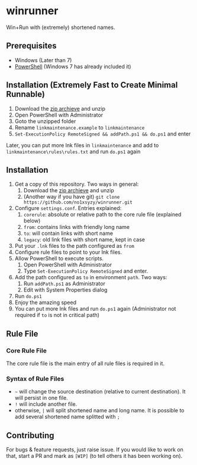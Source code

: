 # winrunner

Win+Run with (extremely) shortened names.

## Prerequisites

* Windows (Later than 7)
* [PowerShell](https://docs.microsoft.com/en-us/powershell/scripting/powershell-scripting) (Windows 7 has already included it)

## Installation (Extremely Fast to Create Minimal Runnable)

1. Download the [zip archieve](https://github.com/no1xsyzy/winrunner/archive/master.zip) and unzip
2. Open PowerShell with Administrator
3. Goto the unzipped folder
4. Rename `linkmaintenance.example` to `linkmaintenance`
5. `Set-ExecutionPolicy RemoteSigned && addPath.ps1 && do.ps1` and enter

Later, you can put more lnk files in `linkmaintenance` and add to `linkmaintenance\rules\rules.txt` and run `do.ps1` again

## Installation

1. Get a copy of this repository. Two ways in general:
    1. Download the [zip archieve](https://github.com/no1xsyzy/winrunner/archive/master.zip) and unzip
    2. (Another way if you have git) `git clone https://github.com/no1xsyzy/winrunner.git`
2. Configure `settings.conf`. Entries explained:
    1. `corerule`: absolute or relative path to the core rule file (explained below)
    2. `from`: contains links with friendly long name
    3. `to`: will contain links with short name
    4. `legacy`: old link files with short name, kept in case
3. Put your `.lnk` files to the path configured as `from`
4. Configure rule files to point to your lnk files.
5. Allow PowerShell to execute scripts.
    1. Open PowerShell with Administrator
    2. Type `Set-ExecutionPolicy RemoteSigned` and enter.
6. Add the path configured as `to` in environment `path`. Two ways:
    1. Run `addPath.ps1` as Administrator
    2. Edit with System Properties dialog
7. Run `do.ps1`
8. Enjoy the amazing speed
9. You can put more lnk files and run `do.ps1` again (Administrator not required if `to` is not in critical path)

## Rule File

### Core Rule File

The core rule file is the main entry of all rule files is required in it.

### Syntax of Rule Files

* `~` will change the source destination (relative to current destination). It will persist in one file.
* `!` will include another file.
* otherwise, `|` will split shortened name and long name. It is possible to add several shortened name splitted with `;`

## Contributing

For bugs & feature requests, just raise issue.
If you would like to work on that, start a PR and mark as `[WIP]` (to tell others it has been working on).
